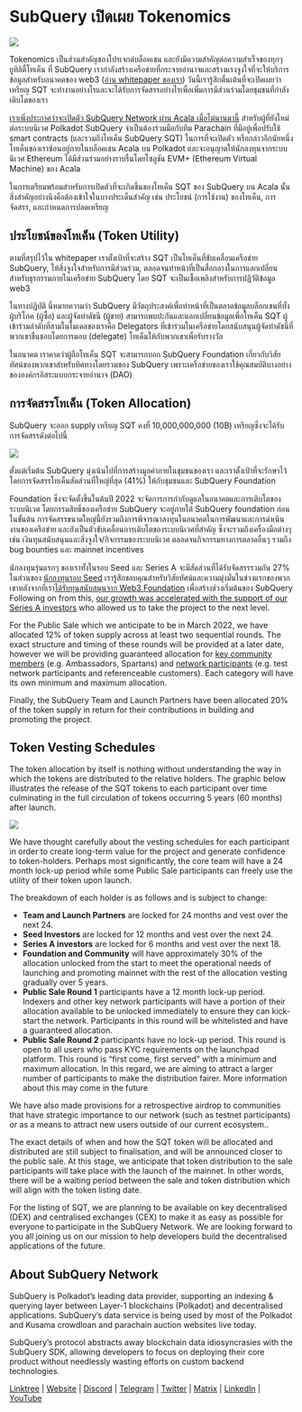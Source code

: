 # SubQuery เปิดเผย Tokenomics

![](https://miro.medium.com/max/1400/1*e42FM0TsNgOM3VacoctOzQ.png)

Tokenomics เป็นส่วนสำคัญของโปรเจกต์บล็อคเชน และยังมีความสำคัญต่อความสำเร็จของทุกๆ ยูทิลิตี้โทเค็น ที่ SubQuery เรากำลังสร้างเครือข่ายที่กระจายอำนาจและสร้างแรงจูงใจที่จะให้บริการข้อมูลสำหรับอนาคตของ web3 ([อ่าน whitepaper ของเรา](https://static.subquery.network/whitepaper.pdf)) วันนี้เรารู้สึกตื่นเต้นที่จะเปิดเผยว่าเหรียญ SQT จะทำงานอย่างไรและจะได้รับการจัดสรรอย่างไรเพื่อเพิ่มการมีส่วนร่วมโดยชุมชนที่กำลังเติบโตของเรา

[เราเพิ่งประกาศว่าจะเปิดตัว SubQuery Network ผ่าน Acala เมื่อไม่นานมานี้](https://subquery.medium.com/the-subquery-network-to-launch-on-acala-decentralising-polkadots-leading-data-indexing-service-8203d686128e) สำหรับผู้ที่ยังใหม่ต่อระบบนิเวศ Polkadot SubQuery จำเป็นต้องร่วมมือกับทีม Parachain ที่มีอยู่เพื่อปรับใช้ smart contracts (และรวมถึงโทเค็น SubQuery SQT) ในการที่จะเปิดตัว หรือกล่าวอีกนัยหนึ่ง โทเค็นของเราซ้อนอยู่ภายในบล็อคเชน Acala บน Polkadot และจะอนุญาตให้นักลงทุนจากระบบนิเวศ Ethereum ได้มีส่วนร่วมอย่างราบรื่นโดยโซลูชัน EVM+ (Ethereum Virtual Machine) ของ Acala

ในการเตรียมพร้อมสำหรับการเปิดตัวที่จะเกิดขึ้นของโทเค็น SQT ของ SubQuery บน Acala นั้น สิ่งสำคัญอย่างนึงคือต้องเข้าใจในบางประเด็นสำคัญ เช่น ประโยชน์ (การใช้งาน) ของโทเค็น, การจัดสรร, และกำหนดการปลดเหรียญ

## ประโยชน์ของโทเค็น (Token Utility)

ตามที่สรุปไว้ใน whitepaper เราตั้งเป้าที่จะสร้าง SQT เป็นโทเค็นที่ขับเคลื่อนเครือข่าย SubQuery, ให้สิ่งจูงใจสำหรับการมีส่วนร่วม, ตลอดจนทำหน้าที่เป็นสื่อกลางในการแลกเปลี่ยนสำหรับธุรกรรมภายในเครือข่าย SubQuery โดย SQT จะเป็นเชื้อเพลิงสำหรับการปฏิวัติข้อมูล web3

ในทางปฏิบัติ นี่หมายความว่า SubQuery มีวัตถุประสงค์เพื่อทำหน้าที่เป็นตลาดข้อมูลบล็อกเชนที่ทั้งผู้บริโภค (ผู้ซื้อ) และผู้จัดทำดัชนี (ผู้ขาย) สามารถพบปะกันและแลกเปลี่ยนข้อมูลเพื่อโทเค็น SQT ผู้เข้าร่วมลำดับที่สามในโมเดลของเราคือ Delegators ที่เข้าร่วมในเครือข่ายโดยสนับสนุนผู้จัดทำดัชนีที่พวกเขาชื่นชอบโดยการมอบ (delegate) โทเค็นให้กับพวกเขาเพื่อรับรางวัล

ในอนาคต เราคาดว่าผู้ถือโทเค็น SQT จะสามารถบอก SubQuery Foundation เกี่ยวกับวิสัยทัศน์ของพวกเขาสำหรับทิศทางโดยรวมของ SubQuery เพราะเครือข่ายของเราใช้คุณสมบัติบางอย่างขององค์กรอิสระแบบกระจายอำนาจ (DAO)

## การจัดสรรโทเค็น (Token Allocation)

SubQuery จะออก supply เหรียญ SQT คงที่ 10,000,000,000 (10B) เหรียญซึ่งจะได้รับการจัดสรรดังต่อไปนี้

![](https://miro.medium.com/max/1400/0*eG2TM3J0NZDaT14m)

ตั้งแต่เริ่มต้น SubQuery มุ่งเน้นไปที่การสร้างมูลค่าภายในชุมชนของเรา และเราตั้งเป้าที่จะรักษาไว้โดยการจัดสรรโทเค็นสัดส่วนที่ใหญ่ที่สุด (41%) ให้กับชุมชนและ SubQuery Foundation

Foundation ซึ่งจะจัดตั้งขึ้นในต้นปี 2022 จะจัดการการกำกับดูแลในอนาคตและการเติบโตของระบบนิเวศ โดยกรรมสิทธิ์ของเครือข่าย SubQuery จะอยู่ภายใต้  SubQuery foundation ก่อนในขั้นต้น การจัดสรรขนาดใหญ่นี้ยังรวมถึงการพิจารณาลงทุนในอนาคตในการพัฒนาและการดำเนินงานของเครือข่าย และยังเป็นตัวขับเคลื่อนการเติบโตของระบบนิเวศที่สำคัญ ซึ่งจะรวมถึงเครื่องมือต่างๆ เช่น เงินทุนสนับสนุนและสิ่งจูงใจ/กิจกรรมของระบบนิเวศ ตลอดจนกิจกรรมทางการตลาดอื่นๆ รวมถึง bug bounties และ mainnet incentives

นักลงทุนรุ่นแรกๆ ของเราทั้งในรอบ Seed และ Series A จะมีสัดส่วนที่ได้รับจัดสรรรวมกัน 27% ในส่วนของ [นักลงทุนรอบ Seed](https://subquery.medium.com/subquery-raises-1-8m-seed-round-for-future-expansion-3348c1f2a931) เรารู้สึกขอบคุณสำหรับวิสัยทัศน์และความมุ่งมั่นในช่วงแรกของพวกเขาหลังจากที่เรา[ได้รับทุนสนับสนุนจาก Web3 Foundation](https://subquery.medium.com/subquery-delivers-its-open-source-sdk-following-a-web3-foundation-grant-20da26ae87f) เพื่อสร้างช่วงเริ่มต้นของ SubQuery Following on from this, [our growth was accelerated with the support of our Series A investors](https://subquery.medium.com/series-a-1abed6c1c2af) who allowed us to take the project to the next level.

For the Public Sale which we anticipate to be in March 2022, we have allocated 12% of token supply across at least two sequential rounds. The exact structure and timing of these rounds will be provided at a later date, however we will be providing guaranteed allocation for [key community members](https://subquery.medium.com/introducing-the-subquery-ambassador-program-aa82613ab804) (e.g. Ambassadors, Spartans) and [network participants](https://subquery.medium.com/subquery-extends-invitation-to-indexing-community-348fb2f589e1) (e.g. test network participants and referenceable customers). Each category will have its own minimum and maximum allocation.

Finally, the SubQuery Team and Launch Partners have been allocated 20% of the token supply in return for their contributions in building and promoting the project.

## Token Vesting Schedules

The token allocation by itself is nothing without understanding the way in which the tokens are distributed to the relative holders. The graphic below illustrates the release of the SQT tokens to each participant over time culminating in the full circulation of tokens occurring 5 years (60 months) after launch.

![](https://miro.medium.com/max/1400/0*mfIBkH4SjFZgGuIq)

We have thought carefully about the vesting schedules for each participant in order to create long-term value for the project and generate confidence to token-holders. Perhaps most significantly, the core team will have a 24 month lock-up period while some Public Sale participants can freely use the utility of their token upon launch.

The breakdown of each holder is as follows and is subject to change:

-  **Team and Launch Partners** are locked for 24 months and vest over the next 24.
-  **Seed Investors** are locked for 12 months and vest over the next 24.
-  **Series A investors** are locked for 6 months and vest over the next 18.
-  **Foundation and Community** will have approximately 30% of the allocation unlocked from the start to meet the operational needs of launching and promoting mainnet with the rest of the allocation vesting gradually over 5 years.
-  **Public Sale Round 1** participants have a 12 month lock-up period. Indexers and other key network participants will have a portion of their allocation available to be unlocked immediately to ensure they can kick-start the network. Participants in this round will be whitelisted and have a guaranteed allocation.
-  **Public Sale Round 2** participants have no lock-up period. This round is open to all users who pass KYC requirements on the launchpad platform. This round is “first come, first served” with a minimum and maximum allocation. In this regard, we are aiming to attract a larger number of participants to make the distribution fairer. More information about this may come in the future

We have also made provisions for a retrospective airdrop to communities that have strategic importance to our network (such as testnet participants) or as a means to attract new users outside of our current ecosystem..

The exact details of when and how the SQT token will be allocated and distributed are still subject to finalisation, and will be announced closer to the public sale. At this stage, we anticipate that token distribution to the sale participants will take place with the launch of the mainnet. In other words, there will be a waiting period between the sale and token distribution which will align with the token listing date.

For the listing of SQT, we are planning to be available on key decentralised (DEX) and centralised exchanges (CEX) to make it as easy as possible for everyone to participate in the SubQuery Network. We are looking forward to you all joining us on our mission to help developers build the decentralised applications of the future.

## About SubQuery Network

SubQuery is Polkadot’s leading data provider, supporting an indexing & querying layer between Layer-1 blockchains (Polkadot) and decentralised applications. SubQuery’s data service is being used by most of the Polkadot and Kusama crowdloan and parachain auction websites live today.

SubQuery’s protocol abstracts away blockchain data idiosyncrasies with the SubQuery SDK, allowing developers to focus on deploying their core product without needlessly wasting efforts on custom backend technologies.

​​​​[Linktree](https://linktr.ee/subquerynetwork) | [Website](https://subquery.network/) | [Discord](https://discord.com/invite/78zg8aBSMG) | [Telegram](https://t.me/subquerynetwork) | [Twitter](https://twitter.com/subquerynetwork) | [Matrix](https://matrix.to/#/#subquery:matrix.org) | [LinkedIn](https://www.linkedin.com/company/subquery) | [YouTube](https://www.youtube.com/channel/UCi1a6NUUjegcLHDFLr7CqLw)
